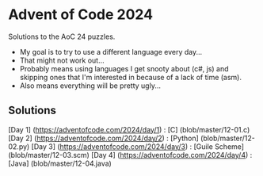 # Advent of Code 2024
Solutions to the AoC 24 puzzles.

- My goal is to try to use a different language every day...
- That might not work out...
- Probably means using languages I get snooty about (c#, js) and skipping ones that I'm interested in because of a lack of time (asm).
- Also means everything will be pretty ugly...

## Solutions
[Day 1] (https://adventofcode.com/2024/day/1) : [C] (blob/master/12-01.c)
[Day 2] (https://adventofcode.com/2024/day/2) : [Python] (blob/master/12-02.py)
[Day 3] (https://adventofcode.com/2024/day/3) : [Guile Scheme] (blob/master/12-03.scm)
[Day 4] (https://adventofcode.com/2024/day/4) : [Java] (blob/master/12-04.java)
